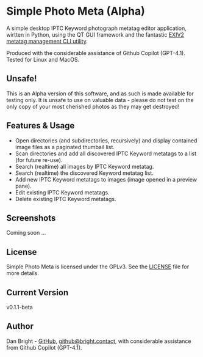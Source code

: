 # Simple Photo Meta (Alpha)

A simple desktop IPTC Keyword photograph metatag editor application, wirtten in Python, using the QT GUI framework and the fantastic [EXIV2 metatag management CLI utility](https://github.com/exiv2/exiv2).

Produced with the considerable assistance of Github Copilot (GPT-4.1). Tested for Linux and MacOS.

## Unsafe!

This is an Alpha version of this software, and as such is made available for testing only. It is unsafe to use on valuable data - please do not test on the only copy of your most cherished photos as they may get destroyed!

## Features & Usage

- Open directories (and subdirectories, recursively) and display contained image files as a paginated thumbail list.
- Scan directories and add all discovered IPTC Keyword metatags to a list (for future re-use).
- Search (realtime) all images by IPTC Keyword metatag.
- Search (realtime) the discovered Keyword metatag list.
- Add new IPTC Keyword metatags to images (image opened in a preview pane).
- Edit existing IPTC Keyword metatags.
- Delete existing IPTC Keyword metatags.

## Screenshots

Coming soon ...

## License

Simple Photo Meta is licensed under the GPLv3. See the [LICENSE](LICENSE) file for more details.

## Current Version

v0.1.1-beta

## Author

Dan Bright - [GitHub](https://github.com/consciousuniverse), github@bright.contact, with considerable assistance from Github Copilot (GPT-4.1).